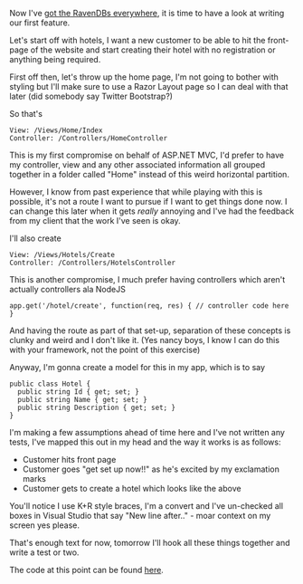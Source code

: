 
Now I've [got the RavenDBs everywhere](/entries/hotelier---setting-up-the-project.html), it is time to have a look at writing our first feature.

Let's start off with hotels, I want a new customer to be able to hit the front-page of the website and start creating their hotel with no registration or anything being required.

First off then, let's throw up the home page, I'm not going to bother with styling but I'll make sure to use a Razor Layout page so I can deal with that later (did somebody say Twitter Bootstrap?)

So that's

    View: /Views/Home/Index
    Controller: /Controllers/HomeController

This is my first compromise on behalf of ASP.NET MVC, I'd prefer to have my controller, view and any other associated information all grouped together in a folder called "Home" instead of this weird horizontal partition.

However, I know from past experience that while playing with this is possible, it's not a route I want to pursue if I want to get things done now. I can change this later when it gets *really* annoying and I've had the feedback from my client that the work I've seen is okay.

I'll also create

    View: /Views/Hotels/Create
    Controller: /Controllers/HotelsController

This is another compromise, I much prefer having controllers which aren't actually controllers ala NodeJS

    app.get('/hotel/create', function(req, res) { // controller code here }

And having the route as part of that set-up, separation of these concepts is clunky and weird and I don't like it. (Yes nancy boys, I know I can do this with your framework, not the point of this exercise)


Anyway, I'm gonna create a model for this in my app, which is to say


    public class Hotel { 
      public string Id { get; set; }
      public string Name { get; set; }
      public string Description { get; set; }
    }

I'm making a few assumptions ahead of time here and I've not written any tests, I've mapped this out in my head and the way it works is as follows:

- Customer hits front page
- Customer goes "get set up now!!" as he's excited by my exclamation marks
- Customer gets to create a hotel which looks like the above

You'll notice I use K+R style braces, I'm a convert and I've un-checked all boxes in Visual Studio that say "New line after.." - moar context on my screen yes please.

That's enough text for now, tomorrow I'll hook all these things together and write a test or two.

The code at this point can be found [here](https://github.com/robashton/hotelier/tree/235d96b0314c22ca81a9000ad628a2a7678c13e4).
